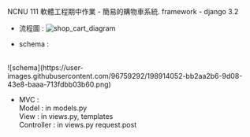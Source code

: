NCNU 111 軟體工程期中作業 - 簡易的購物車系統. framework - django 3.2

- 流程圖 :
![shop_cart_diagram](https://user-images.githubusercontent.com/96759292/198820145-266e9273-3552-4f53-9bdc-c9e8f9fb70d2.png)

- schema : 
<br/>
![schema](https://user-images.githubusercontent.com/96759292/198914052-bb2aa2b6-9d08-43e8-baaa-713fdbb03b60.png)

- MVC : <br/>
Model : in models.py <br/>
View : in views.py, templates <br/>
Controller : in views.py request.post 
